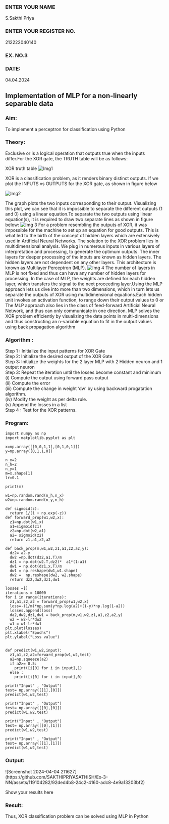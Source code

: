 <H3>ENTER YOUR NAME</H3> S.Sakthi Priya
<H3>ENTER YOUR REGISTER NO.</H3> 212222040140
<H3>EX. NO.3</H3>
<H3>DATE:</H3> 04.04.2024
<H2 aligh = center> Implementation of MLP for a non-linearly separable data</H2>
<h3>Aim:</h3>
To implement a perceptron for classification using Python
<H3>Theory:</H3>
Exclusive or is a logical operation that outputs true when the inputs differ.For the XOR gate, the TRUTH table will be as follows:

XOR truth table
![Img1](https://user-images.githubusercontent.com/112920679/195774720-35c2ed9d-d484-4485-b608-d809931a28f5.gif)

XOR is a classification problem, as it renders binary distinct outputs. If we plot the INPUTS vs OUTPUTS for the XOR gate, as shown in figure below

![Img2](https://user-images.githubusercontent.com/112920679/195774898-b0c5886b-3d58-4377-b52f-73148a3fe54d.gif)

The graph plots the two inputs corresponding to their output. Visualizing this plot, we can see that it is impossible to separate the different outputs (1 and 0) using a linear equation.To separate the two outputs using linear equation(s), it is required to draw two separate lines as shown in figure below:
![Img 3](https://user-images.githubusercontent.com/112920679/195775012-74683270-561b-4a3a-ac62-cf5ddfcf49ca.gif)
For a problem resembling the outputs of XOR, it was impossible for the machine to set up an equation for good outputs. This is what led to the birth of the concept of hidden layers which are extensively used in Artificial Neural Networks. The solution to the XOR problem lies in multidimensional analysis. We plug in numerous inputs in various layers of interpretation and processing, to generate the optimum outputs.
The inner layers for deeper processing of the inputs are known as hidden layers. The hidden layers are not dependent on any other layers. This architecture is known as Multilayer Perceptron (MLP).
![Img 4](https://user-images.githubusercontent.com/112920679/195775183-1f64fe3d-a60e-4998-b4f5-abce9534689d.gif)
The number of layers in MLP is not fixed and thus can have any number of hidden layers for processing. In the case of MLP, the weights are defined for each hidden layer, which transfers the signal to the next proceeding layer.Using the MLP approach lets us dive into more than two dimensions, which in turn lets us separate the outputs of XOR using multidimensional equations.Each hidden unit invokes an activation function, to range down their output values to 0 or The MLP approach also lies in the class of feed-forward Artificial Neural Network, and thus can only communicate in one direction. MLP solves the XOR problem efficiently by visualizing the data points in multi-dimensions and thus constructing an n-variable equation to fit in the output values using back propagation algorithm

<h3>Algorithm :</H3>

Step 1 : Initialize the input patterns for XOR Gate<BR>
Step 2: Initialize the desired output of the XOR Gate<BR>
Step 3: Initialize the weights for the 2 layer MLP with 2 Hidden neuron  and 1 output neuron<BR>
Step 3: Repeat the  iteration  until the losses become constant and  minimum<BR>
    (i)  Compute the output using forward pass output<BR>
    (ii) Compute the error<BR>
	(iii) Compute the change in weight ‘dw’ by using backward progatation algorithm. <BR>
    (iv) Modify the weight as per delta rule.<BR>
    (v)  Append the losses in a list <BR>
Step 4 : Test for the XOR patterns.

<H3>Program:</H3>

~~~
import numpy as np
import matplotlib.pyplot as plt

x=np.array([[0,0,1,1],[0,1,0,1]])
y=np.array([0,1,1,0])

n_x=2
n_h=2
n_y=1
m=x.shape[1]
lr=0.1

print(m)

w1=np.random.rand(n_h,n_x)
w2=np.random.rand(n_y,n_h)

def sigmoid(z):
  return 1/(1 + np.exp(-z))
def forward_prop(w1,w2,x):
  z1=np.dot(w1,x)
  a1=sigmoid(z1)
  z2=np.dot(w2,a1)
  a2= sigmoid(z2)
  return z1,a1,z2,a2

def back_prop(m,w1,w2,z1,a1,z2,a2,y):
  dz2= a2-y
  dw2 =np.dot(dz2,a1.T)/m
  dz1 = np.dot(w2.T,dz2)*  a1*(1-a1)
  dw1 = np.dot(dz1,x.T)/m
  dw1 = np.reshape(dw1,w1.shape)
  dw2 =  np.reshape(dw2, w2.shape)
  return dz2,dw2,dz1,dw1

losses =[]
iterations = 10000
for i in range(iterations):
  z1,a1,z2,a2 = forward_prop(w1,w2,x)
  loss=-(1/m)*np.sum(y*np.log(a2)+(1-y)*np.log(1-a2))
  losses.append(loss)
  da2,dw2,dz1,dw1 = back_prop(m,w1,w2,z1,a1,z2,a2,y)
  w2 = w2-lr*dw2
  w1 = w1-lr*dw1
plt.plot(losses)
plt.xlabel("Epochs")
plt.ylabel("Loss value")


def predict(w1,w2,input):
  z1,a1,z2,a2=forward_prop(w1,w2,test)
  a2=np.squeeze(a2)
  if a2>= 0.5:
    print([i[0] for i in input],1)
  else :
    print([i[0] for i in input],0)

print("Input" , "Output")
test= np.array([[1],[0]])
predict(w1,w2,test)

print("Input" , "Output")
test= np.array([[0],[0]])
predict(w1,w2,test)

print("Input" , "Output")
test= np.array([[0],[1]])
predict(w1,w2,test)

print("Input" , "Output")
test= np.array([[1],[1]])
predict(w1,w2,test)
~~~

<H3>Output:</H3>
![Screenshot 2024-04-04 211627](https://github.com/SAKTHIPRIYASATHISH/Ex-3-NN/assets/119104282/92ded4b8-24c2-4160-adc8-4e9a13203bf2)



Show your results here

<H3> Result:</H3>
Thus, XOR classification problem can be solved using MLP in Python 
